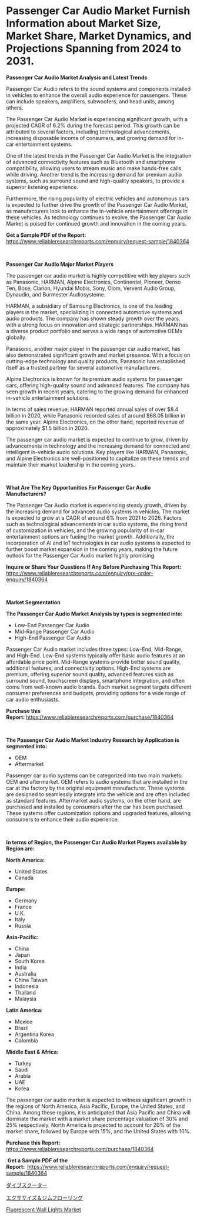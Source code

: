 <p><h1>Passenger Car Audio Market Furnish Information about Market Size, Market Share, Market Dynamics, and Projections Spanning from 2024 to 2031.</h1></p><p><strong>Passenger Car Audio Market Analysis and Latest Trends</strong></p>
<p><p>Passenger Car Audio refers to the sound systems and components installed in vehicles to enhance the overall audio experience for passengers. These can include speakers, amplifiers, subwoofers, and head units, among others.</p><p>The Passenger Car Audio Market is experiencing significant growth, with a projected CAGR of 6.2% during the forecast period. This growth can be attributed to several factors, including technological advancements, increasing disposable income of consumers, and growing demand for in-car entertainment systems.</p><p>One of the latest trends in the Passenger Car Audio Market is the integration of advanced connectivity features such as Bluetooth and smartphone compatibility, allowing users to stream music and make hands-free calls while driving. Another trend is the increasing demand for premium audio systems, such as surround sound and high-quality speakers, to provide a superior listening experience.</p><p>Furthermore, the rising popularity of electric vehicles and autonomous cars is expected to further drive the growth of the Passenger Car Audio Market, as manufacturers look to enhance the in-vehicle entertainment offerings in these vehicles. As technology continues to evolve, the Passenger Car Audio Market is poised for continued growth and innovation in the coming years.</p></p>
<p><strong>Get a Sample PDF of the Report:&nbsp;</strong> <a href="https://www.reliableresearchreports.com/enquiry/request-sample/1840364">https://www.reliableresearchreports.com/enquiry/request-sample/1840364</a></p>
<p>&nbsp;</p>
<p><strong>Passenger Car Audio Major Market Players</strong></p>
<p><p>The passenger car audio market is highly competitive with key players such as Panasonic, HARMAN, Alpine Electronics, Continental, Pioneer, Denso Ten, Bose, Clarion, Hyundai Mobis, Sony, Olom, Vervent Audio Group, Dynaudio, and Burmester Audiosysteme.</p><p>HARMAN, a subsidiary of Samsung Electronics, is one of the leading players in the market, specializing in connected automotive systems and audio products. The company has shown steady growth over the years, with a strong focus on innovation and strategic partnerships. HARMAN has a diverse product portfolio and serves a wide range of automotive OEMs globally.</p><p>Panasonic, another major player in the passenger car audio market, has also demonstrated significant growth and market presence. With a focus on cutting-edge technology and quality products, Panasonic has established itself as a trusted partner for several automotive manufacturers.</p><p>Alpine Electronics is known for its premium audio systems for passenger cars, offering high-quality sound and advanced features. The company has seen growth in recent years, catering to the growing demand for enhanced in-vehicle entertainment solutions.</p><p>In terms of sales revenue, HARMAN reported annual sales of over $8.4 billion in 2020, while Panasonic recorded sales of around $68.05 billion in the same year. Alpine Electronics, on the other hand, reported revenue of approximately $1.5 billion in 2020.</p><p>The passenger car audio market is expected to continue to grow, driven by advancements in technology and the increasing demand for connected and intelligent in-vehicle audio solutions. Key players like HARMAN, Panasonic, and Alpine Electronics are well-positioned to capitalize on these trends and maintain their market leadership in the coming years.</p></p>
<p>&nbsp;</p>
<p><strong>What Are The Key Opportunities For Passenger Car Audio Manufacturers?</strong></p>
<p><p>The Passenger Car Audio market is experiencing steady growth, driven by the increasing demand for advanced audio systems in vehicles. The market is expected to grow at a CAGR of around 6% from 2021 to 2026. Factors such as technological advancements in car audio systems, the rising trend of customization in vehicles, and the growing popularity of in-car entertainment options are fueling the market growth. Additionally, the incorporation of AI and IoT technologies in car audio systems is expected to further boost market expansion in the coming years, making the future outlook for the Passenger Car Audio market highly promising.</p></p>
<p><strong>Inquire or Share Your Questions If Any Before Purchasing This Report:</strong> <a href="https://www.reliableresearchreports.com/enquiry/pre-order-enquiry/1840364">https://www.reliableresearchreports.com/enquiry/pre-order-enquiry/1840364</a></p>
<p>&nbsp;</p>
<p><strong>Market Segmentation</strong></p>
<p><strong>The Passenger Car Audio Market Analysis by types is segmented into:</strong></p>
<p><ul><li>Low-End Passenger Car Audio</li><li>Mid-Range Passenger Car Audio</li><li>High-End Passenger Car Audio</li></ul></p>
<p><p>Passenger Car Audio market includes three types: Low-End, Mid-Range, and High-End. Low-End systems typically offer basic audio features at an affordable price point. Mid-Range systems provide better sound quality, additional features, and connectivity options. High-End systems are premium, offering superior sound quality, advanced features such as surround sound, touchscreen displays, smartphone integration, and often come from well-known audio brands. Each market segment targets different consumer preferences and budgets, providing options for a wide range of car audio enthusiasts.</p></p>
<p><strong>Purchase this Report:&nbsp;</strong><a href="https://www.reliableresearchreports.com/purchase/1840364">https://www.reliableresearchreports.com/purchase/1840364</a></p>
<p>&nbsp;</p>
<p><strong>The Passenger Car Audio Market Industry Research by Application is segmented into:</strong></p>
<p><ul><li>OEM</li><li>Aftermarket</li></ul></p>
<p><p>Passenger car audio systems can be categorized into two main markets: OEM and aftermarket. OEM refers to audio systems that are installed in the car at the factory by the original equipment manufacturer. These systems are designed to seamlessly integrate into the vehicle and are often included as standard features. Aftermarket audio systems, on the other hand, are purchased and installed by consumers after the car has been purchased. These systems offer customization options and upgraded features, allowing consumers to enhance their audio experience.</p></p>
<p>&nbsp;</p>
<p><strong>In terms of Region, the Passenger Car Audio Market Players available by Region are:</strong></p>
<p>
    <p> <strong> North America: </strong>
        <ul>
            <li>United States</li>
            <li>Canada</li>
        </ul>
        </p> 
    <p> <strong> Europe: </strong>
        <ul>
            <li>Germany</li>
            <li>France</li>
            <li>U.K.</li>
            <li>Italy</li>
            <li>Russia</li>
        </ul>
        </p> 
    <p> <strong> Asia-Pacific: </strong>
        <ul>
            <li>China</li>
            <li>Japan</li>
            <li>South Korea</li>
            <li>India</li>
            <li>Australia</li>
            <li>China Taiwan</li>
            <li>Indonesia</li>
            <li>Thailand</li>
            <li>Malaysia</li>
        </ul>
        </p> 
    <p> <strong> Latin America: </strong>
        <ul>
            <li>Mexico</li>
            <li>Brazil</li>
            <li>Argentina Korea</li>
            <li>Colombia</li>
        </ul>
        </p> 
    <p> <strong> Middle East & Africa: </strong>
        <ul>
            <li>Turkey</li>
            <li>Saudi</li>
            <li>Arabia</li>
            <li>UAE</li>
            <li>Korea</li>
        </ul>
    </p>
    </p>
<p><p>The passenger car audio market is expected to witness significant growth in the regions of North America, Asia Pacific, Europe, the United States, and China. Among these regions, it is anticipated that Asia Pacific and China will dominate the market with a market share percentage valuation of 30% and 25% respectively. North America is projected to account for 20% of the market share, followed by Europe with 15%, and the United States with 10%.</p></p>
<p><strong>Purchase this Report: </strong><a href="https://www.reliableresearchreports.com/purchase/1840364">https://www.reliableresearchreports.com/purchase/1840364</a></p>
<p>&nbsp;<strong>Get a Sample PDF of the Report:&nbsp;&nbsp;</strong><a href="https://www.reliableresearchreports.com/enquiry/request-sample/1840364">https://www.reliableresearchreports.com/enquiry/request-sample/1840364</a></p>
<p><strong></strong></p>
<p><p><a href="https://medium.com/@ebonyhane1955/%E3%83%80%E3%82%A4%E3%83%93%E3%83%B3%E3%82%B0%E3%82%B9%E3%82%AF%E3%83%BC%E3%82%BF%E3%83%BC%E3%83%9E%E3%83%BC%E3%82%B1%E3%83%83%E3%83%88-%E7%AB%B6%E4%BA%89%E5%88%86%E6%9E%90-%E5%B8%82%E5%A0%B4%E5%8B%95%E5%90%91-2031%E5%B9%B4%E3%81%BE%E3%81%A7%E3%81%AE%E4%BA%88%E6%B8%AC-70a76a31d9a2">ダイブスクーター</a></p><p><a href="https://medium.com/@ebonyhane1955/%E6%AC%A1%E3%81%AE%E6%96%87%E7%AB%A0%E3%82%92%E6%97%A5%E6%9C%AC%E8%AA%9E%E3%81%AB%E7%BF%BB%E8%A8%B3%E3%81%97%E3%81%BE%E3%81%99-%E3%82%A8%E3%82%AF%E3%82%B5%E3%82%B5%E3%82%A4%E3%82%BA-%E3%82%B8%E3%83%A0%E3%83%95%E3%83%AD%E3%83%BC%E3%83%AA%E3%83%B3%E3%82%B0%E3%81%AE%E5%B8%82%E5%A0%B4%E3%82%B7%E3%82%A7%E3%82%A2%E3%81%AE%E9%80%B2%E5%8C%96%E3%81%A8%E5%B8%82%E5%A0%B4%E6%88%90%E9%95%B7%E3%83%88%E3%83%AC%E3%83%B3%E3%83%89-2024%E5%B9%B4-2031%E5%B9%B4-8f8db27d24c0">エクササイズ＆ジムフローリング</a></p><p><a href="https://view.publitas.com/reportprime-1/fluorescent-wall-lights-market-with-the-goal-of-estimating-the-market-size-and-future-growth-potential-of-various-market-segments-based-on-component-applications-end-user-and-region/">Fluorescent Wall Lights Market</a></p></p>
